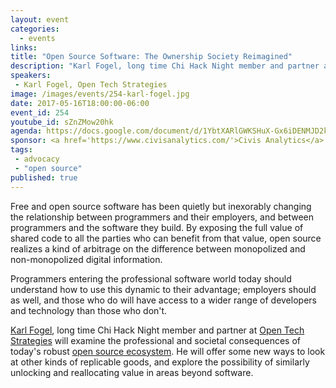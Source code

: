 ```yaml
---
layout: event
categories: 
  - events
links:
title: "Open Source Software: The Ownership Society Reimagined"
description: "Karl Fogel, long time Chi Hack Night member and partner at Open Tech Strategies will examine the professional and societal consequences of today’s robust open source ecosystem. He will offer some new ways to look at other kinds of replicable goods, and explore the possibility of similarly unlocking and reallocating value in areas beyond software."
speakers:
 - Karl Fogel, Open Tech Strategies
image: /images/events/254-karl-fogel.jpg
date: 2017-05-16T18:00:00-06:00
event_id: 254
youtube_id: sZnZMow20hk
agenda: https://docs.google.com/document/d/1YbtXARlGWKSHuX-Gx6iDENMJD2kGeJ-oV-7NseBLySo/edit#
sponsor: <a href='https://www.civisanalytics.com/'>Civis Analytics</a>
tags:
 - advocacy
 - "open source"
published: true
---
```


Free and open source software has been quietly but inexorably changing the relationship between programmers and their employers, and between programmers and the software they build.  By exposing the full value of shared code to all the parties who can benefit from that value, open source realizes a kind of arbitrage on the difference between monopolized and non-monopolized digital information.  

Programmers entering the professional software world today should understand how to use this dynamic to their advantage; employers should as well, and those who do will have access to a wider range of developers and technology than those who don't.

[Karl Fogel](http://www.red-bean.com/kfogel/), long time Chi Hack Night member and partner at [Open Tech Strategies](https://opentechstrategies.com/) will examine the professional and societal consequences of today's robust [open source ecosystem](http://producingoss.com/).  He will offer some new ways to look at other kinds of replicable goods, and explore the possibility of similarly unlocking and reallocating value in areas beyond software.